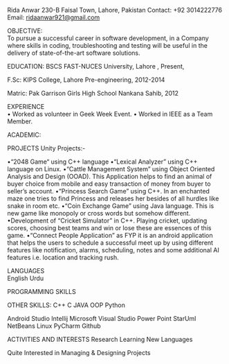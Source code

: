 Rida Anwar
230-B Faisal Town, Lahore, Pakistan 
Contact: +92 3014222776
Email: ridaanwar921@gmail.com				

OBJECTIVE:	
To pursue a successful career in software development, in a Company where skills in coding, troubleshooting and testing will be useful in the delivery of state-of-the-art software solutions.
	

EDUCATION:
BSCS 	FAST-NUCES University, Lahore , Present,

F.Sc:	KIPS College, Lahore Pre-engineering, 2012-2014 

Matric: Pak Garrison Girls High School  Nankana Sahib,  2012

EXPERIENCE	
•	Worked as volunteer in Geek Week Event.
•	Worked in IEEE as a Team Member.

ACADEMIC:

PROJECTS	Unity Projects:-

•“2048 Game“ using C++ language
•“Lexical Analyzer” using C++ language on Linux. 
•“Cattle Management System” using Object Oriented Analysis and Design (OOAD). This Application helps to find an animal of buyer choice from mobile and easy transaction of money from buyer to seller’s account.
•“Princess Search Game” using C++. In an enchanted maze one tries to find Princess and releases her besides of all hurdles like snake in room etc.
•“Coin Exchange Game” using Java language. This is new game like monopoly or cross words but somehow different.
•Development of “Cricket Simulator” in C++. Playing cricket, updating scores, choosing best teams and win or lose these are essences of this game.
•“Connect People Application” as FYP it is an android application that helps the users to schedule a successful meet up by using different features like notification, alarms, scheduling, notes and some additional AI features i.e. location and tracking rush.

LANGUAGES	
English   Urdu  

PROGRAMMING SKILLS

OTHER SKILLS:
C++      C      JAVA    OOP   Python 


Android Studio    Intellij   Microsoft Visual Studio     Power Point   StarUml    NetBeans     Linux     PyCharm     Github 

ACTIVITIES 
 AND 
 INTERESTS	Research        Learning New Languages

Quite Interested in Managing & Designing Projects


